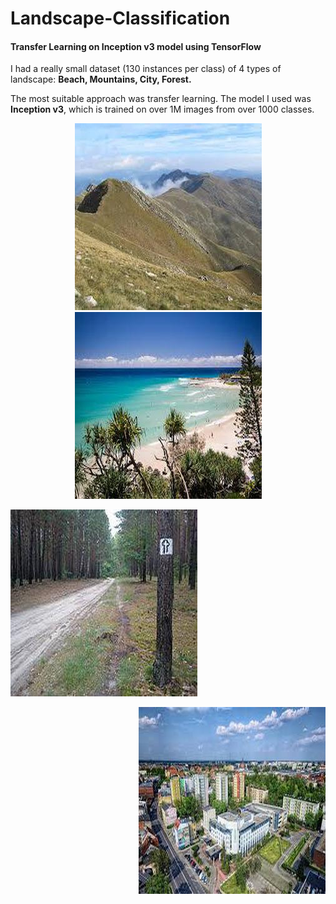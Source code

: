 # Landscape-Classification
<h4> Transfer Learning on Inception v3 model using TensorFlow </h4>

I had a really small dataset (130 instances per class) of 4 types of landscape: <b>Beach, Mountains, City, Forest.</b>

The most suitable approach was transfer learning. The model I used was <b>Inception v3</b>, which is trained on over 1M images from over 1000 classes. 

<p align="center"><img src='https://github.com/olafplacha/Landscape-Classification/blob/master/img/image105.jpg'/>
<img src='https://github.com/olafplacha/Landscape-Classification/blob/master/img/image6.jpg'/></p>
<p align="left"><img src='https://github.com/olafplacha/Landscape-Classification/blob/master/img/image115.jpg'/></p>
<p align="right"><img src='https://github.com/olafplacha/Landscape-Classification/blob/master/img/image2.jpg'/></p>
